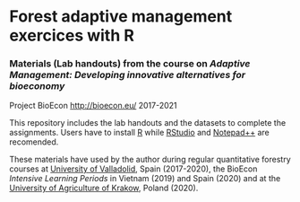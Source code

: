 # Forest adaptive management exercices with R
### Materials (Lab handouts) from the course on *Adaptive Management: Developing innovative alternatives for bioeconomy*
Project BioEcon http://bioecon.eu/  2017-2021

This repository includes the lab handouts and the datasets to complete the assignments.
Users have to install [R](https://cran.r-project.org/)  while [RStudio](https://cran.r-project.org/) and [Notepad++](https://notepad-plus-plus.org/) are recomended.

These materials have used by the author during regular quantitative forestry courses at [University of Valladolid](http://www.uva.es), Spain (2017-2020), the BioEcon *Intensive Learning Periods* in Vietnam (2019) and Spain (2020) and at the [University of Agriculture of Krakow](https://en.urk.edu.pl/), Poland (2020).

